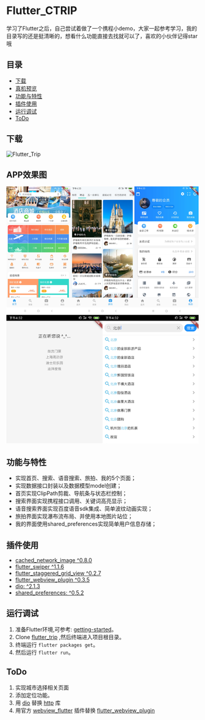 # Flutter_CTRIP

学习了Flutter之后，自己尝试着做了一个携程小demo，大家一起参考学习，我的目录写的还是挺清晰的，想看什么功能直接去找就可以了，喜欢的小伙伴记得star哦

## 目录

- [下载](#下载)
- [真机预览](#真机预览)
- [功能与特性](#功能与特性)
- [插件使用](#插件使用)
- [运行调试](#运行调试)
- [ToDo](#ToDo)

## 下载

![Flutter_Trip](<https://raw.githubusercontent.com/wkl007/flutter_trip/master/screenshot/flutter_trip_two_code.png>)

## APP效果图

![Flutter_Trip](https://raw.githubusercontent.com/cylhah/Flutter-CTRIP/master/preview/preview.jpg)

## 功能与特性

- 实现首页、搜索、语音搜索、旅拍、我的5个页面；
- 实现数据接口封装以及数据模型model创建；
- 首页实现ClipPath剪裁、导航条与状态栏控制；
- 搜索界面实现携程接口调用、关键词高亮显示；
- 语音搜索界面实现百度语音sdk集成、简单波纹动画实现；
- 旅拍界面实现瀑布流布局、并使用本地图片站位；
- 我的界面使用shared_preferences实现简单用户信息存储；

## 插件使用

- [cached_network_image ^0.8.0](https://pub.dev/packages/cached_network_image)
- [flutter_swiper ^1.1.6](https://pub.dev/packages/flutter_swiper)
- [flutter_staggered_grid_view ^0.2.7](https://pub.dev/packages/flutter_staggered_grid_view)
- [flutter_webview_plugin ^0.3.5](https://pub.dev/packages/flutter_webview_plugin)
- [dio: ^2.1.3](https://pub.dev/packages/dio)
- [shared_preferences: ^0.5.2](https://pub.dev/packages/shared_preferences)

## 运行调试

1. 准备Flutter环境,可参考: [getting-started](<https://flutter-io.cn/docs/get-started/install>)。
2. Clone [flutter_trip](https://github.com/wkl007/flutter_trip.git) ,然后终端进入项目根目录。
3. 终端运行 `flutter packages get`。
4. 然后运行 `flutter run`。

## ToDo

1. 实现城市选择相关页面
2. 添加定位功能。
3. 用 [dio](https://pub.flutter-io.cn/packages/dio) 替换 [http](https://pub.flutter-io.cn/packages/http) 库
4. 用官方 [webview_flutter](https://pub.flutter-io.cn/packages/webview_flutter) 插件替换 [flutter_webview_plugin](https://pub.flutter-io.cn/packages/flutter_webview_plugin)

